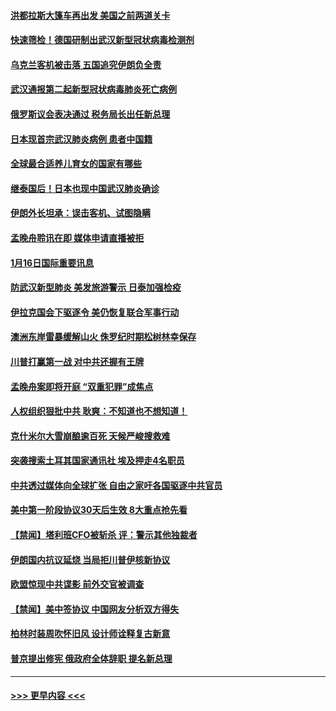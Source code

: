 #### [洪都拉斯大篷车再出发 美国之前两道关卡](../pages/prog202/a102754430.md?t=01170801) 
#### [快速筛检！德国研制出武汉新型冠状病毒检测剂](../pages/prog202/a102754330.md?t=01170801) 
#### [乌克兰客机被击落 五国追究伊朗负全责](../pages/prog202/a102754374.md?t=01170801) 
#### [武汉通报第二起新型冠状病毒肺炎死亡病例](../pages/prog202/a102754298.md?t=01170801) 
#### [俄罗斯议会表决通过 税务局长出任新总理](../pages/prog202/a102754288.md?t=01170801) 
#### [日本现首宗武汉肺炎病例 患者中国籍](../pages/prog202/a102754250.md?t=01170801) 
#### [全球最合适养儿育女的国家有哪些](../pages/prog202/a102754198.md?t=01170801) 
#### [继泰国后！日本也现中国武汉肺炎确诊](../pages/prog202/a102754064.md?t=01170801) 
#### [伊朗外长坦承：误击客机、试图隐瞒](../pages/prog202/a102754062.md?t=01170801) 
#### [孟晚舟聆讯在即 媒体申请直播被拒](../pages/prog202/a102754058.md?t=01170801) 
#### [1月16日国际重要讯息](../pages/prog202/a102754054.md?t=01170801) 
#### [防武汉新型肺炎 美发旅游警示 日泰加强检疫](../pages/prog202/a102753986.md?t=01170801) 
#### [伊拉克国会下驱逐令 美仍恢复联合军事行动](../pages/prog202/a102753975.md?t=01170801) 
#### [澳洲东岸雷暴缓解山火 侏罗纪时期松树林幸保存](../pages/prog202/a102753943.md?t=01170801) 
#### [川普打赢第一战 对中共还握有王牌](../pages/prog202/a102753874.md?t=01170801) 
#### [孟晚舟案即将开庭 “双重犯罪”成焦点](../pages/prog202/a102753891.md?t=01170801) 
#### [人权组织狠批中共 耿爽：不知道也不想知道！](../pages/prog202/a102753872.md?t=01170801) 
#### [克什米尔大雪崩酿逾百死 天候严峻搜救难](../pages/prog202/a102753837.md?t=01170801) 
#### [突袭搜索土耳其国家通讯社 埃及押走4名职员](../pages/prog202/a102753805.md?t=01170801) 
#### [中共透过媒体向全球扩张 自由之家吁各国驱逐中共官员](../pages/prog202/a102753798.md?t=01170801) 
#### [美中第一阶段协议30天后生效 8大重点抢先看](../pages/prog202/a102753782.md?t=01170801) 
#### [【禁闻】塔利班CFO被斩杀 评：警示其他独裁者](../pages/prog202/a102753756.md?t=01170801) 
#### [伊朗国内抗议延烧 当局拒川普伊核新协议](../pages/prog202/a102753697.md?t=01170801) 
#### [欧盟惊现中共谍影 前外交官被调查](../pages/prog202/a102753660.md?t=01170801) 
#### [【禁闻】美中签协议 中国网友分析双方得失](../pages/prog202/a102753688.md?t=01170801) 
#### [柏林时装周吹怀旧风 设计师诠释复古新意](../pages/prog202/a102753637.md?t=01170801) 
#### [普京提出修宪 俄政府全体辞职 提名新总理](../pages/prog202/a102753597.md?t=01170801) 

----
#### [ >>> 更早内容 <<< ](../indexes/prog202-earlier.md)
